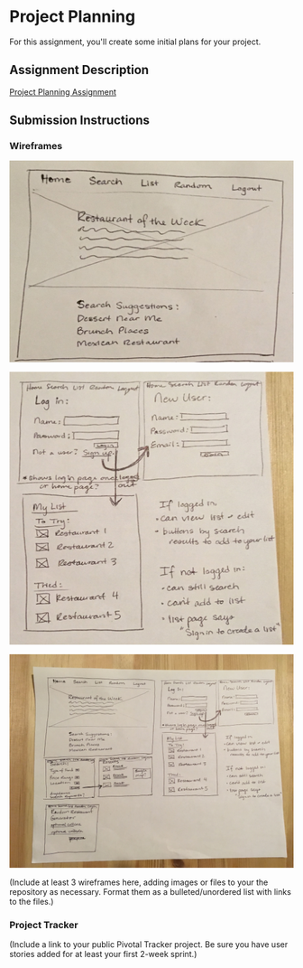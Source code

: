 # Project Planning
For this assignment, you'll create some initial plans for your project.

## Assignment Description
[Project Planning Assignment](https://education.launchcode.org/liftoff/assignments/planning/)

## Submission Instructions

### Wireframes

![Home page wireframe](https://github.com/haalbers/liftoff-assignments/blob/master/P3-Project_Planning/Home%20Page.JPG)

![Login and List page wireframes](https://github.com/haalbers/liftoff-assignments/blob/master/P3-Project_Planning/Login%20and%20List.JPG)

![Project wireframe in progress](https://github.com/haalbers/liftoff-assignments/blob/master/P3-Project_Planning/Project%20Wireframe.JPG)

(Include at least 3 wireframes here, adding images or files to your the repository as necessary. Format them as a bulleted/unordered list with links to the files.)

### Project Tracker

(Include a link to your public Pivotal Tracker project. Be sure you have user stories added for at least your first 2-week sprint.)